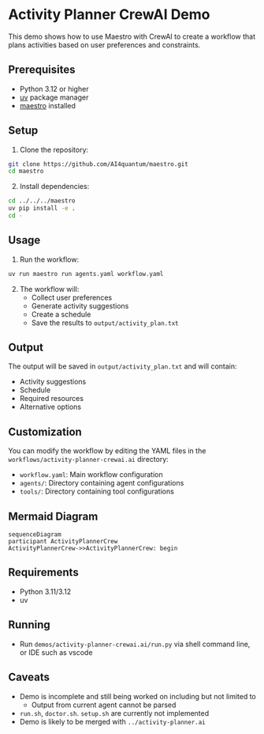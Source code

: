 # Activity Planner CrewAI Demo

This demo shows how to use Maestro with CrewAI to create a workflow that plans activities based on user preferences and constraints.

## Prerequisites

* Python 3.12 or higher
* [uv](https://github.com/astral-sh/uv) package manager
* [maestro](https://github.com/AI4quantum/maestro) installed

## Setup

1. Clone the repository:
```bash
git clone https://github.com/AI4quantum/maestro.git
cd maestro
```

2. Install dependencies:
```bash
cd ../../../maestro
uv pip install -e .
cd -
```

## Usage

1. Run the workflow:
```bash
uv run maestro run agents.yaml workflow.yaml
```

2. The workflow will:
   * Collect user preferences
   * Generate activity suggestions
   * Create a schedule
   * Save the results to `output/activity_plan.txt`

## Output

The output will be saved in `output/activity_plan.txt` and will contain:
* Activity suggestions
* Schedule
* Required resources
* Alternative options

## Customization

You can modify the workflow by editing the YAML files in the `workflows/activity-planner-crewai.ai` directory:
* `workflow.yaml`: Main workflow configuration
* `agents/`: Directory containing agent configurations
* `tools/`: Directory containing tool configurations

## Mermaid Diagram

<!-- MERMAID_START -->
```mermaid
sequenceDiagram
participant ActivityPlannerCrew
ActivityPlannerCrew->>ActivityPlannerCrew: begin
```
<!-- MERMAID_END -->

## Requirements

* Python 3.11/3.12
* uv

## Running

* Run `demos/activity-planner-crewai.ai/run.py` via shell command line, or IDE such as vscode

## Caveats

* Demo is incomplete and still being worked on including but not limited to
  * Output from current agent cannot be parsed
* `run.sh`, `doctor.sh`. `setup.sh` are currently not implemented
* Demo is likely to be merged with `../activity-planner.ai`
